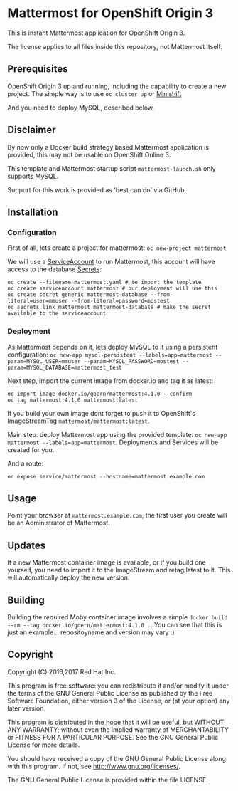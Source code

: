 # Mattermost for OpenShift Origin 3

This is instant Mattermost application for OpenShift Origin 3.

The license applies to all files inside this repository, not Mattermost itself.

## Prerequisites

OpenShift Origin 3 up and running, including the capability to create a new project. The simple way is to use `oc cluster up` or [Minishift](https://docs.openshift.org/latest/minishift/getting-started/installing.html)

And you need to deploy MySQL, described below.

## Disclaimer

By now only a Docker build strategy based Mattermost application is provided, this may not be usable on OpenShift Online 3.

This template and Mattermost startup script `mattermost-launch.sh` only supports MySQL.

Support for this work is provided as 'best can do' via GitHub.

## Installation

### Configuration

First of all, lets create a project for mattermost: `oc new-project mattermost`

We will use a [ServiceAccount](https://docs.openshift.com/container-platform/3.6/dev_guide/service_accounts.html) to run Mattermost, this account will have access to the database [Secrets](https://docs.openshift.com/container-platform/3.6/dev_guide/secrets.html):

```
oc create --filename mattermost.yaml # to import the template
oc create serviceaccount mattermost # our deployment will use this
oc create secret generic mattermost-database --from-literal=user=mmuser --from-literal=password=mostest 
oc secrets link mattermost mattermost-database # make the secret available to the serviceaccount
```

### Deployment

As Mattermost depends on it, lets deploy MySQL to it using a persistent configuration: `oc new-app mysql-persistent --labels=app=mattermost --param=MYSQL_USER=mmuser --param=MYSQL_PASSWORD=mostest --param=MYSQL_DATABASE=mattermost_test`

Next step, import the current image from docker.io and tag it as latest:

```
oc import-image docker.io/goern/mattermost:4.1.0 --confirm
oc tag mattermost:4.1.0 mattermost:latest
```

If you build your own image dont forget to push it to OpenShift's ImageStreamTag `mattermost/mattermost:latest`.

Main step: deploy Mattermost app using the provided template: `oc new-app mattermost --labels=app=mattermost`. Deployments and Services will be created for you.


And a route:

`oc expose service/mattermost --hostname=mattermost.example.com`


## Usage

Point your browser at `mattermost.example.com`, the first user you create will
be an Administrator of Mattermost.


## Updates

If a new Mattermost container image is available, or if you build one yourself, you need to import it to the ImageStream and retag latest to it. This will automatically deploy the new version.


## Building

Building the required Moby container image involves a simple `docker build --rm --tag docker.io/goern/mattermost:4.1.0 .`. You can see that this is just an example... repositoyname and version may vary :)


## Copyright

Copyright (C) 2016,2017 Red Hat Inc.

This program is free software: you can redistribute it and/or modify
it under the terms of the GNU General Public License as published by
the Free Software Foundation, either version 3 of the License, or
(at your option) any later version.

This program is distributed in the hope that it will be useful,
but WITHOUT ANY WARRANTY; without even the implied warranty of
MERCHANTABILITY or FITNESS FOR A PARTICULAR PURPOSE.  See the
GNU General Public License for more details.

You should have received a copy of the GNU General Public License
along with this program. If not, see <http://www.gnu.org/licenses/>.

The GNU General Public License is provided within the file LICENSE.
